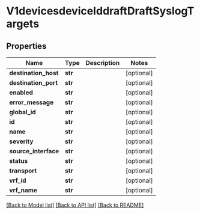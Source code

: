 # V1devicesdeviceIddraftDraftSyslogTargets

## Properties
Name | Type | Description | Notes
------------ | ------------- | ------------- | -------------
**destination_host** | **str** |  | [optional] 
**destination_port** | **str** |  | [optional] 
**enabled** | **str** |  | [optional] 
**error_message** | **str** |  | [optional] 
**global_id** | **str** |  | [optional] 
**id** | **str** |  | [optional] 
**name** | **str** |  | [optional] 
**severity** | **str** |  | [optional] 
**source_interface** | **str** |  | [optional] 
**status** | **str** |  | [optional] 
**transport** | **str** |  | [optional] 
**vrf_id** | **str** |  | [optional] 
**vrf_name** | **str** |  | [optional] 

[[Back to Model list]](../README.md#documentation-for-models) [[Back to API list]](../README.md#documentation-for-api-endpoints) [[Back to README]](../README.md)

